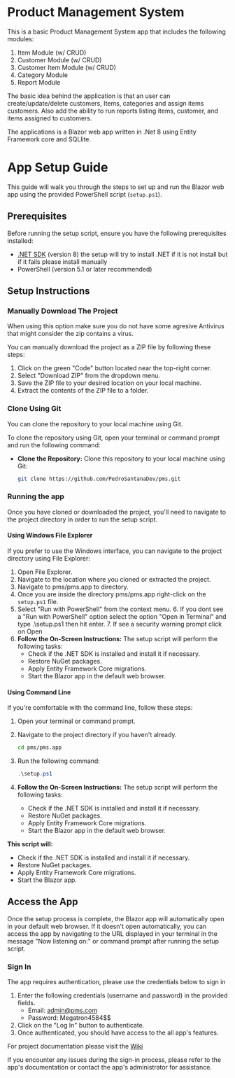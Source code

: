 # Product Management System

This is a basic Product  Management System app that includes the following modules:

1. Item Module (w/ CRUD)
2. Customer Module (w/ CRUD)
3. Customer Item Module (w/ CRUD)
4. Category Module
4. Report Module

The basic idea behind the application is that an user can create/update/delete
customers, Items, categories and assign items customers. Also add the ability to run reports listing
items, customer, and items assigned to customers.

The applications is a Blazor web app written in .Net 8 using Entity Framework core and SQLlite.

# App Setup Guide

This guide will walk you through the steps to set up and run the Blazor web app using the provided PowerShell script (`setup.ps1`).

## Prerequisites

Before running the setup script, ensure you have the following prerequisites installed:

- [.NET SDK](https://dotnet.microsoft.com/download) (version 8) the setup will try to install .NET if it is not install but if it fails please install manually
- PowerShell (version 5.1 or later recommended)

## Setup Instructions

### Manually Download The Project

When using this option make sure you do not have some agresive Antivirus that might consider the zip contains a virus.

You can manually download the project as a ZIP file by following these steps:

1. Click on the green "Code" button located near the top-right corner.
2. Select "Download ZIP" from the dropdown menu.
3. Save the ZIP file to your desired location on your local machine.
4. Extract the contents of the ZIP file to a folder.

###  Clone Using Git

You can clone the repository to your local machine using Git.

To clone the repository using Git, open your terminal or command prompt and run the following command:

- **Clone the Repository:** Clone this repository to your local machine using Git:

   ```bash
   git clone https://github.com/PedroSantanaDev/pms.git


### Running the app

Once you have cloned or downloaded the project, you'll need to navigate to the project directory in order to run the setup script.

#### Using Windows File Explorer

If you prefer to use the Windows interface, you can navigate to the project directory using File Explorer:

1. Open File Explorer.
2. Navigate to the location where you cloned or extracted the project.
3. Navigate to pms/pms.app to directory.
4. Once you are inside the directory pms/pms.app right-click on the `setup.ps1` file.
5. Select "Run with PowerShell" from the context menu.
   6. If you dont see a "Run with PowerShell" option select the option "Open in Terminal" and type .\setup.ps1 then hit enter.
   7. If see a security warning prompt click on Open
6. **Follow the On-Screen Instructions:** The setup script will perform the following tasks:
   - Check if the .NET SDK is installed and install it if necessary.
   - Restore NuGet packages.
   - Apply Entity Framework Core migrations.
   - Start the Blazor app in the default web browser.

#### Using Command Line

If you're comfortable with the command line, follow these steps:

1. Open your terminal or command prompt.

2. Navigate to the project directory if you haven't already.
    ```bash
   cd pms/pms.app
   
3. Run the following command:
   ```powershell
   .\setup.ps1
4. **Follow the On-Screen Instructions:** The setup script will perform the following tasks:
   - Check if the .NET SDK is installed and install it if necessary.
   - Restore NuGet packages.
   - Apply Entity Framework Core migrations.
   - Start the Blazor app in the default web browser.
   
**This script will:**
- Check if the .NET SDK is installed and install it if necessary.
- Restore NuGet packages.
- Apply Entity Framework Core migrations.
- Start the Blazor app.

## Access the App

Once the setup process is complete, the Blazor app will automatically open in your default web browser. If it doesn't open automatically, you can access the app by navigating to the URL displayed in your terminal in the message "Now listening on:" or command prompt after running the setup script.

### Sign In

The app requires authentication, please use the credentials below to sign in

1. Enter the following credentials (username and password) in the provided fields.
   - Email: admin@pms.com
   - Password: Megatron4584$$
5. Click on the "Log In" button to authenticate.
6. Once authenticated, you should have access to the all app's features.

For project documentation please visit the [Wiki](https://github.com/PedroSantanaDev/pms/wiki)

If you encounter any issues during the sign-in process, please refer to the app's documentation or contact the app's administrator for assistance.
